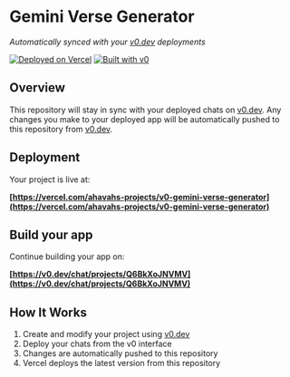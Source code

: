 # Gemini Verse Generator

*Automatically synced with your [v0.dev](https://v0.dev) deployments*

[![Deployed on Vercel](https://img.shields.io/badge/Deployed%20on-Vercel-black?style=for-the-badge&logo=vercel)](https://vercel.com/ahavahs-projects/v0-gemini-verse-generator)
[![Built with v0](https://img.shields.io/badge/Built%20with-v0.dev-black?style=for-the-badge)](https://v0.dev/chat/projects/Q6BkXoJNVMV)

## Overview

This repository will stay in sync with your deployed chats on [v0.dev](https://v0.dev).
Any changes you make to your deployed app will be automatically pushed to this repository from [v0.dev](https://v0.dev).

## Deployment

Your project is live at:

**[https://vercel.com/ahavahs-projects/v0-gemini-verse-generator](https://vercel.com/ahavahs-projects/v0-gemini-verse-generator)**

## Build your app

Continue building your app on:

**[https://v0.dev/chat/projects/Q6BkXoJNVMV](https://v0.dev/chat/projects/Q6BkXoJNVMV)**

## How It Works

1. Create and modify your project using [v0.dev](https://v0.dev)
2. Deploy your chats from the v0 interface
3. Changes are automatically pushed to this repository
4. Vercel deploys the latest version from this repository